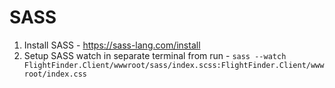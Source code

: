 # SASS

1) Install SASS - https://sass-lang.com/install
2) Setup SASS watch in separate terminal from run - `sass --watch FlightFinder.Client/wwwroot/sass/index.scss:FlightFinder.Client/wwwroot/index.css`